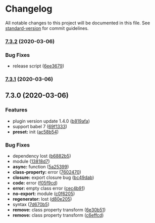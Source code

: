 # Changelog

All notable changes to this project will be documented in this file. See [standard-version](https://github.com/conventional-changelog/standard-version) for commit guidelines.

### [7.3.2](https://github.com/ui5-next/babel-plugin-ui5-next/compare/v7.3.1...v7.3.2) (2020-03-06)


### Bug Fixes

* release script ([6ee3679](https://github.com/ui5-next/babel-plugin-ui5-next/commit/6ee3679ccbc5292f8e9d69eb4ebf89eaf36b648b))

### [7.3.1](https://github.com/ui5-next/babel-plugin-ui5-next/compare/v7.3.0...v7.3.1) (2020-03-06)

## 7.3.0 (2020-03-06)


### Features

* plugin version update 1.4.0 ([b819afa](https://github.com/ui5-next/babel-plugin-ui5-next/commit/b819afad68bd6c37d8c9f870fe1387fd1af54add))
* support babel 7 ([69f1333](https://github.com/ui5-next/babel-plugin-ui5-next/commit/69f13336a18e8e59f7643e5b57bb8680467c12e0))
* **preset:** init ([ac58b54](https://github.com/ui5-next/babel-plugin-ui5-next/commit/ac58b54447b34b3d373f64ad9ce6825cbe2828b8))


### Bug Fixes

* dependency lost ([b6882b5](https://github.com/ui5-next/babel-plugin-ui5-next/commit/b6882b550328f831f618961c63b1c5512ddc4437))
* module ([13818d7](https://github.com/ui5-next/babel-plugin-ui5-next/commit/13818d787be3da488042aba122fca7ebc0c23ab2))
* **async:** function ([5a25399](https://github.com/ui5-next/babel-plugin-ui5-next/commit/5a253994b97a2d33d5068e06fbfa96a1695682fe))
* **class-property:** error ([7602470](https://github.com/ui5-next/babel-plugin-ui5-next/commit/7602470ef111653f3dd85c7920f99fab21811c17))
* **closure:** export closure bug ([bc49dab](https://github.com/ui5-next/babel-plugin-ui5-next/commit/bc49dabcfd66b931971e4fb6119eab2424a55f5a))
* **code:** error ([f05f9cd](https://github.com/ui5-next/babel-plugin-ui5-next/commit/f05f9cd6cc83e718099603fc10591bde9a904f8f))
* **error:** empty class error ([cec4b91](https://github.com/ui5-next/babel-plugin-ui5-next/commit/cec4b915fcf0fd77a6466fcb81407ae48e33a40c))
* **no-export:** module ([c0f6205](https://github.com/ui5-next/babel-plugin-ui5-next/commit/c0f6205530df4a1e5d1bdba8a6cecacc9e0dc23d))
* **regenerator:** lost ([d80e205](https://github.com/ui5-next/babel-plugin-ui5-next/commit/d80e20518f568b2b978938861162acb9d8813796))
* syntax ([7d670b5](https://github.com/ui5-next/babel-plugin-ui5-next/commit/7d670b5dc94399bff8895316a6f8612ea78a9cb9))
* **remove:** class property transform ([6e30b51](https://github.com/ui5-next/babel-plugin-ui5-next/commit/6e30b515b270b327dda55ca2959320309e556413))
* **remove:** class property transform ([c6effcd](https://github.com/ui5-next/babel-plugin-ui5-next/commit/c6effcd6d483a5e80a7cc7c65644a3291ffd196b))

